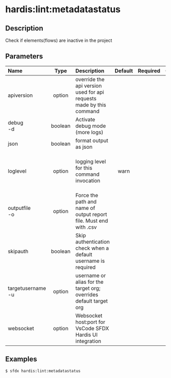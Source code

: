 <!-- This file has been generated with command 'sfdx hardis:doc:plugin:generate'. Please do not update it manually or it may be overwritten -->
# hardis:lint:metadatastatus

## Description

Check if elements(flows) are inactive in the project

## Parameters

|Name|Type|Description|Default|Required|Options|
|:---|:--:|:----------|:-----:|:------:|:-----:|
|apiversion|option|override the api version used for api requests made by this command||||
|debug<br/>-d|boolean|Activate debug mode (more logs)||||
|json|boolean|format output as json||||
|loglevel|option|logging level for this command invocation|warn||trace<br/>debug<br/>info<br/>warn<br/>error<br/>fatal|
|outputfile<br/>-o|option|Force the path and name of output report file. Must end with .csv||||
|skipauth|boolean|Skip authentication check when a default username is required||||
|targetusername<br/>-u|option|username or alias for the target org; overrides default target org||||
|websocket|option|Websocket host:port for VsCode SFDX Hardis UI integration||||

## Examples

```shell
$ sfdx hardis:lint:metadatastatus
```


